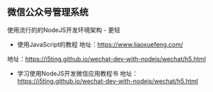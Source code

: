 ## 微信公众号管理系统

使用流行的的NodeJS开发环境架构 - 更轻 
 - 使用JavaScript的教程
地址：https://www.liaoxuefeng.com/

地址：https://i5ting.github.io/wechat-dev-with-nodejs/wechat/h5.html

 - 学习使用NodeJS开发微信应用教程书
地址：https://i5ting.github.io/wechat-dev-with-nodejs/wechat/h5.html
